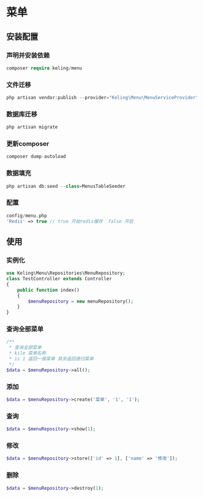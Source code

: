 # 菜单

## 安装配置
### 声明并安装依赖
```php
composer require keling/menu
```
### 文件迁移
```php
php artisan vendor:publish --provider="Keling\Menu\MenuServiceProvider"
```
### 数据库迁移
```php
php artisan migrate
```
### 更新composer
```php
composer dump-autoload
```
### 数据填充
```php
php artisan db:seed --class=MenusTableSeeder
```
### 配置
```php
config/menu.php
'Redis' => true // true 开始redis缓存  false 开启
```

## 使用
### 实例化
```php
use Keling\Menu\Repositories\MenuRepository;
class TestController extends Controller
{
    public function index()
    {
        $menuRepository = new menuRepository();
    }
}
```
### 查询全部菜单
```php
/**
 * 查询全部菜单
 * kile 菜单名称
 * is 1 返回一维菜单 其余返回递归菜单
 */
$data = $menuRepository->all();
```

### 添加
```php
$data = $menuRepository->create('菜单', '1', '1');
```
### 查询
```php
$data = $menuRepository->show(1);
```
### 修改
```php
$data = $menuRepository->store(['id' => 1], ['name' => '修改']);
```
### 删除
```php
$data = $menuRepository->destroy(1);
```

